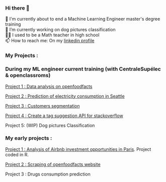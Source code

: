 ### Hi there 👋

🙌 I'm currently about to end a Machine Learning Engineer master's degree training  
🔭 I’m currently working on dog pictures classification  
🐱‍🏍 I used to be a Math teacher in high school  
📫 How to reach me: On my [linkedin profile](https://www.linkedin.com/in/cmendola)   


### My Projects : 

### During my ML engineer current training (with CentraleSupélec & openclassroms)

[Project 1 : Data analysis on openfoodfacts](https://github.com/CelineMendola/analyses-openfoodfacts)

[Project 2 : Prediction of electricity consumption in Seattle](https://github.com/CelineMendola/prediction-consommation-electricite)

[Project 3 : Customers segmentation](https://github.com/CelineMendola/segmentation-clients)

[Project 4 : Create a tag suggestion API for stackoverflow](https://github.com/CelineMendola/suggestion-tags-stackoverflow)

Project 5: (WIP) Dog pictures Classification

### My early projects : 

[Project 1 : Analysis of Airbnb investment opportunities in Paris](https://github.com/CelineMendola/projet-airbnb). Project coded in R. 

[Project 2 : Scraping of openfoodfacts website](https://github.com/CelineMendola/Scraping-openfoodfacts)

Project 3 : Drugs consumption prediction
